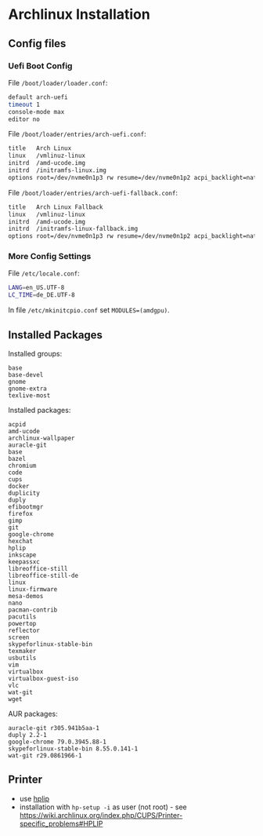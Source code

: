 # Archlinux Installation

## Config files

### Uefi Boot Config

File `/boot/loader/loader.conf`:
```bash
default arch-uefi
timeout 1
console-mode max
editor no
```

File `/boot/loader/entries/arch-uefi.conf`:
```bash
title   Arch Linux
linux   /vmlinuz-linux
initrd  /amd-ucode.img
initrd  /initramfs-linux.img
options root=/dev/nvme0n1p3 rw resume=/dev/nvme0n1p2 acpi_backlight=native
```

File `/boot/loader/entries/arch-uefi-fallback.conf`:
```bash
title   Arch Linux Fallback
linux   /vmlinuz-linux
initrd  /amd-ucode.img
initrd  /initramfs-linux-fallback.img
options root=/dev/nvme0n1p3 rw resume=/dev/nvme0n1p2 acpi_backlight=native
```

### More Config Settings

File `/etc/locale.conf`:
```bash
LANG=en_US.UTF-8
LC_TIME=de_DE.UTF-8
```

In file `/etc/mkinitcpio.conf` set `MODULES=(amdgpu)`.

## Installed Packages

Installed groups:
```
base
base-devel
gnome
gnome-extra
texlive-most
```

Installed packages:
```
acpid
amd-ucode
archlinux-wallpaper
auracle-git
base
bazel
chromium
code
cups
docker
duplicity
duply
efibootmgr
firefox
gimp
git
google-chrome
hexchat
hplip
inkscape
keepassxc
libreoffice-still
libreoffice-still-de
linux
linux-firmware
mesa-demos
nano
pacman-contrib
pacutils
powertop
reflector
screen
skypeforlinux-stable-bin
texmaker
usbutils
vim
virtualbox
virtualbox-guest-iso
vlc
wat-git
wget
```

AUR packages:
```
auracle-git r305.941b5aa-1
duply 2.2-1
google-chrome 79.0.3945.88-1
skypeforlinux-stable-bin 8.55.0.141-1
wat-git r29.0861966-1
```

## Printer
- use [hplip](https://www.archlinux.de/packages/extra/x86_64/hplip)
- installation with `hp-setup -i` as user (not root) - see <https://wiki.archlinux.org/index.php/CUPS/Printer-specific_problems#HPLIP>
